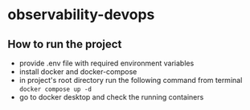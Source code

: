 # observability-devops

## How to run the project
* provide .env file with required environment variables
* install docker and docker-compose
* in project's root directory run the following command from terminal
```docker compose up -d```
* go to docker desktop and check the running containers
